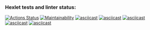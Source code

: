 ### Hexlet tests and linter status:
[![Actions Status](https://github.com/galacticbox/python-project-49/workflows/hexlet-check/badge.svg)](https://github.com/galacticbox/python-project-49/actions)
[![Maintainability](https://api.codeclimate.com/v1/badges/39166e71281a7e6f86bc/maintainability)](https://codeclimate.com/github/galacticbox/python-project-49/maintainability)
[![asciicast](https://asciinema.org/a/m1pSZXuga2JGKeQiFGuX30lBQ.svg)](https://asciinema.org/a/m1pSZXuga2JGKeQiFGuX30lBQ)
[![asciicast](https://asciinema.org/a/vuNroc57BVB2qhXHVfxV0dqoI.svg)](https://asciinema.org/a/vuNroc57BVB2qhXHVfxV0dqoI)
[![asciicast](https://asciinema.org/a/q2Nhr7ttcBzlXkc3T66RY3Kpt.svg)](https://asciinema.org/a/q2Nhr7ttcBzlXkc3T66RY3Kpt)
[![asciicast](https://asciinema.org/a/daNYnrWkIKQwyYrl8ieAlZCjr.svg)](https://asciinema.org/a/daNYnrWkIKQwyYrl8ieAlZCjr)
[![asciicast](https://asciinema.org/a/3SJlnyOr7NPABUlboX8EToSbw.svg)](https://asciinema.org/a/3SJlnyOr7NPABUlboX8EToSbw)